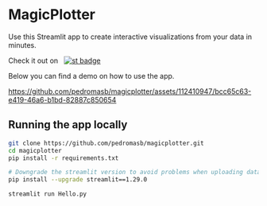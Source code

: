 # MagicPlotter

Use this Streamlit app to create interactive visualizations from your data in minutes.

Check it out on &nbsp; [![st badge](https://img.shields.io/badge/MagicPlotter-lightgrey?style=flat-square&logo=streamlit&labelColor=white)](https://magicplotter.streamlit.app/)

Below you can find a demo on how to use the app.

https://github.com/pedromasb/magicplotter/assets/112410947/bcc65c63-e419-46a6-b1bd-82887c850654

## Running the app locally

```bash
git clone https://github.com/pedromasb/magicplotter.git
cd magicplotter
pip install -r requirements.txt

# Downgrade the streamlit version to avoid problems when uploading data files locally
pip install --upgrade streamlit==1.29.0

streamlit run Hello.py
```
